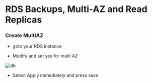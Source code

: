 # RDS Backups, Multi-AZ and Read Replicas

### Create MultiAZ
  * goto your RDS instance
  
  * Modify and set yes for multi AZ
  
  ![db](https://github.com/jawad1989/aws-solution-architect/blob/master/Databases/Labs/images/7%20-%20multiAZ.PNG)
  
  * Select Apply immediately and press save
  
